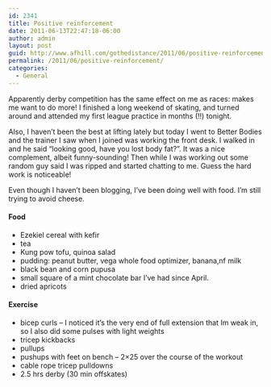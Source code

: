 ```yaml
---
id: 2341
title: Positive reinforcement
date: 2011-06-13T22:47:18-06:00
author: admin
layout: post
guid: http://www.afhill.com/gothedistance/2011/06/positive-reinforcement/
permalink: /2011/06/positive-reinforcement/
categories:
  - General
---
```

Apparently derby competition has the same effect on me as races: makes me want to do more! I finished a long weekend of skating, and turned around and attended my first league practice in months (!!) tonight. 

Also, I haven&#8217;t been the best at lifting lately but today I went to Better Bodies and the trainer I saw when I joined was working the front desk. I walked in and he said &#8220;looking good, have you lost body fat?&#8221;. It was a nice complement, albeit funny-sounding! Then while I was working out some random guy said I was ripped and started chatting to me. Guess the hard work is noticeable! 

Even though I haven&#8217;t been blogging, I&#8217;ve been doing well with food. I&#8217;m still trying to avoid cheese. 

#### Food

  * Ezekiel cereal with kefir
  * tea
  * Kung pow tofu, quinoa salad
  * pudding: peanut butter, vega whole food optimizer, banana,nf milk
  * black bean and corn pupusa
  * small square of a mint chocolate bar I&#8217;ve had since April. 
  * dried apricots

#### Exercise

  * bicep curls &#8211; I noticed it&#8217;s the very end of full extension that Im weak in, so I also did some pulses with light weights
  * tricep kickbacks
  * pullups
  * pushups with feet on bench &#8211; 2&#215;25 over the course of the workout
  * cable rope tricep pulldowns
  * 2.5 hrs derby (30 min offskates)